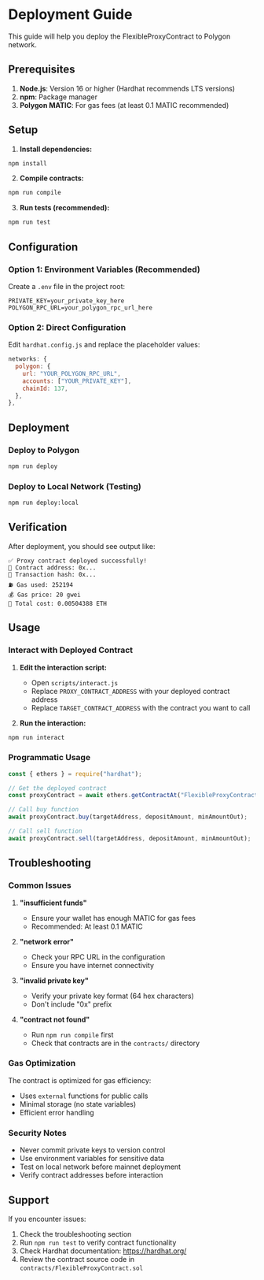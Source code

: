 # Deployment Guide

This guide will help you deploy the FlexibleProxyContract to Polygon network.

## Prerequisites

1. **Node.js**: Version 16 or higher (Hardhat recommends LTS versions)
2. **npm**: Package manager
3. **Polygon MATIC**: For gas fees (at least 0.1 MATIC recommended)

## Setup

1. **Install dependencies:**
```bash
npm install
```

2. **Compile contracts:**
```bash
npm run compile
```

3. **Run tests (recommended):**
```bash
npm run test
```

## Configuration

### Option 1: Environment Variables (Recommended)

Create a `.env` file in the project root:

```env
PRIVATE_KEY=your_private_key_here
POLYGON_RPC_URL=your_polygon_rpc_url_here
```

### Option 2: Direct Configuration

Edit `hardhat.config.js` and replace the placeholder values:

```javascript
networks: {
  polygon: {
    url: "YOUR_POLYGON_RPC_URL",
    accounts: ["YOUR_PRIVATE_KEY"],
    chainId: 137,
  },
},
```

## Deployment

### Deploy to Polygon

```bash
npm run deploy
```

### Deploy to Local Network (Testing)

```bash
npm run deploy:local
```

## Verification

After deployment, you should see output like:

```
✅ Proxy contract deployed successfully!
📍 Contract address: 0x...
🔗 Transaction hash: 0x...
⛽ Gas used: 252194
💰 Gas price: 20 gwei
💸 Total cost: 0.00504388 ETH
```

## Usage

### Interact with Deployed Contract

1. **Edit the interaction script:**
   - Open `scripts/interact.js`
   - Replace `PROXY_CONTRACT_ADDRESS` with your deployed contract address
   - Replace `TARGET_CONTRACT_ADDRESS` with the contract you want to call

2. **Run the interaction:**
```bash
npm run interact
```

### Programmatic Usage

```javascript
const { ethers } = require("hardhat");

// Get the deployed contract
const proxyContract = await ethers.getContractAt("FlexibleProxyContract", proxyAddress);

// Call buy function
await proxyContract.buy(targetAddress, depositAmount, minAmountOut);

// Call sell function
await proxyContract.sell(targetAddress, depositAmount, minAmountOut);
```

## Troubleshooting

### Common Issues

1. **"insufficient funds"**
   - Ensure your wallet has enough MATIC for gas fees
   - Recommended: At least 0.1 MATIC

2. **"network error"**
   - Check your RPC URL in the configuration
   - Ensure you have internet connectivity

3. **"invalid private key"**
   - Verify your private key format (64 hex characters)
   - Don't include "0x" prefix

4. **"contract not found"**
   - Run `npm run compile` first
   - Check that contracts are in the `contracts/` directory

### Gas Optimization

The contract is optimized for gas efficiency:
- Uses `external` functions for public calls
- Minimal storage (no state variables)
- Efficient error handling

### Security Notes

- Never commit private keys to version control
- Use environment variables for sensitive data
- Test on local network before mainnet deployment
- Verify contract addresses before interaction

## Support

If you encounter issues:

1. Check the troubleshooting section
2. Run `npm run test` to verify contract functionality
3. Check Hardhat documentation: https://hardhat.org/
4. Review the contract source code in `contracts/FlexibleProxyContract.sol` 